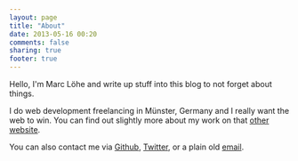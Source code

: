 ```yaml
---
layout: page
title: "About"
date: 2013-05-16 00:20
comments: false
sharing: true
footer: true
---
```


Hello, I'm Marc Löhe and write up stuff into this blog to not forget about things.

I do web development freelancing in Münster, Germany and I really want the web to win. You can find out slightly more about my work on that [other website][1].

You can also contact me via [Github][2], [Twitter][3], or a plain old [email][4].

[1]: http://marcloehe.de/
[2]: https://github.com/bytebus
[3]: https://twitter.com/boundaryfunc
[4]: mailto:marc@byteb.us